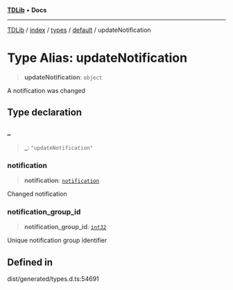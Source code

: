 [**TDLib**](../../../../../../README.md) • **Docs**

***

[TDLib](../../../../../../modules.md) / [index](../../../../../README.md) / [types](../../../README.md) / [default](../README.md) / updateNotification

# Type Alias: updateNotification

> **updateNotification**: `object`

A notification was changed

## Type declaration

### \_

> **\_**: `"updateNotification"`

### notification

> **notification**: [`notification`](notification-1.md)

Changed notification

### notification\_group\_id

> **notification\_group\_id**: [`int32`](int32-1.md)

Unique notification group identifier

## Defined in

dist/generated/types.d.ts:54691

